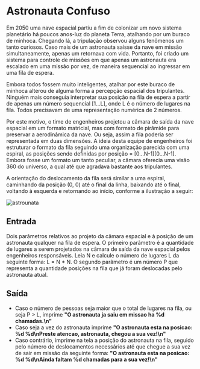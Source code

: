# Astronauta Confuso
Em 2050 uma nave espacial partiu a fim de colonizar um novo sistema planetário há poucos anos-luz do planeta Terra, atalhando por um buraco de minhoca. 
Chegando lá, a tripulação observou alguns fenômenos um tanto curiosos. Caso mais de um astronauta saísse da nave em missão simultaneamente, apenas um retornava com vida.
Portanto, foi criado um sistema para controle de missões em que apenas um astronauta era escalado em uma missão por vez, de maneira sequencial ao ingressar em uma fila de espera.

Embora todos fossem muito inteligentes, atalhar por este buraco de minhoca alterou de alguma forma a percepção espacial dos tripulantes. 
Ninguém mais conseguia interpretar sua posição na fila de espera a partir de apenas um número sequencial [1...L], onde L é o número de lugares na fila. 
Todos precisavam de uma representação numérica de 2 números.

Por este motivo, o time de engenheiros projetou a câmara de saída da nave espacial em um formato matricial, mas com formato de pirâmide para preservar a aerodinâmica da nave. 
Ou seja, assim a fila poderia ser representada em duas dimensões. A ideia desta equipe de engenheiros foi estruturar o formato da fila seguindo uma organização parecida com uma espiral,
as posições sendo definidas por posição = [0...N-1][0...N-1]. Embora fosse um formato um tanto peculiar, a câmara oferecia uma visão 360 do universo, a qual até que agradava bastante aos tripulantes.

A orientação do deslocamento da fila será similar a uma espiral, caminhando da posição (0, 0) até o final da linha, baixando até o final, voltando à esquerda e retornando ao início, conforme a ilustração a seguir:

![astrounata](https://user-images.githubusercontent.com/100383925/210920140-4fdd48c5-7493-42ee-89c9-930e5fb3977c.jpg)

## Entrada
Dois parâmetros relativos ao projeto da câmara espacial e à posição de um astronauta qualquer na fila de espera. O primeiro parâmetro é a quantidade de 
lugares a serem projetados na câmara de saída da nave espacial pelos engenheiros responsáveis. Leia N e calcule o número de lugares L da seguinte forma: 
L = N * N. O segundo parâmetro é um número P que representa a quantidade posições na fila que já foram deslocadas pelo astronauta atual.

## Saída
- Caso o número de pessoas seja maior que o total de lugares na fila, ou seja P > L, imprime **"O astronauta ja saiu em missao ha %d chamadas.\n"**
- Caso seja a vez do astronauta imprime **"O astronauta esta na posicao: %d %d\nPreste atencao, astronauta, chegou a sua vez!\n"**
- Caso contrário, imprime na tela a posição do astronauta na fila, seguido pelo número de deslocamentos necessários até que chegue a sua vez de sair em
missão da seguinte forma: **"O astronauta esta na posicao: %d %d\nAinda faltam %d chamadas para a sua vez!\n"**
